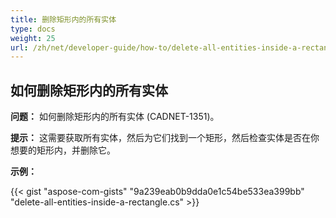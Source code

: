 ```yaml
---
title: 删除矩形内的所有实体 
type: docs
weight: 25
url: /zh/net/developer-guide/how-to/delete-all-entities-inside-a-rectangle/
---
```


## **如何删除矩形内的所有实体**

**问题：** 如何删除矩形内的所有实体 (CADNET-1351)。

**提示：** 这需要获取所有实体，然后为它们找到一个矩形，然后检查实体是否在你想要的矩形内，并删除它。

**示例：**

{{< gist "aspose-com-gists" "9a239eab0b9dda0e1c54be533ea399bb" "delete-all-entities-inside-a-rectangle.cs" >}}
